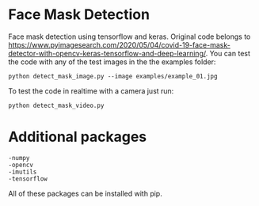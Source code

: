 # Face Mask Detection
Face mask detection using tensorflow and keras. Original code belongs to https://www.pyimagesearch.com/2020/05/04/covid-19-face-mask-detector-with-opencv-keras-tensorflow-and-deep-learning/. You can test the code with any of the test images in the the examples folder:

    python detect_mask_image.py --image examples/example_01.jpg

To test the code in realtime with a camera just run:

    python detect_mask_video.py 

# Additional packages
    -numpy
    -opencv
    -imutils
    -tensorflow

All of these packages can be installed with pip.
